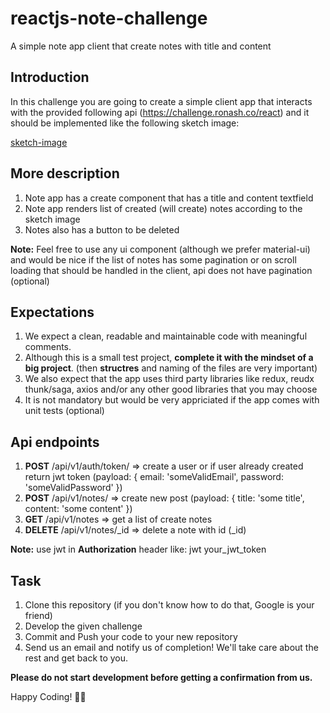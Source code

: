 # reactjs-note-challenge
A simple note app client that create notes with title and content

## Introduction

In this challenge you are going to create a simple client app that interacts with the provided following api (https://challenge.ronash.co/react) and it should be implemented like the following sketch image:

[sketch-image](https://github.com/ronashco/reactjs-note-challenge/raw/master/note_app.png)

## More description

1. Note app has a create component that has a title and content textfield
2. Note app renders list of created (will create) notes according to the sketch image
3. Notes also has a button to be deleted

**Note:** Feel free to use any ui component (although we prefer material-ui) and would be nice if the list of notes has some pagination or on scroll loading that should be handled in the client, api does not have pagination (optional)

## Expectations

1. We expect a clean, readable and maintainable code with meaningful comments.
2. Although this is a small test project, **complete it with the mindset of a big project**. (then **structres** and naming of the files are very important)
3. We also expect that the app uses third party libraries like redux, reudx thunk/saga, axios and/or any other good libraries that you may choose
4. It is not mandatory but would be very appriciated if the app comes with unit tests (optional)

## Api endpoints

1. **POST** /api/v1/auth/token/ => create a user or if user already created return jwt token (payload: { email: 'someValidEmail', password: 'someValidPassword' })
2. **POST** /api/v1/notes/ => create new post (payload: { title: 'some title', content: 'some content' })
3. **GET** /api/v1/notes => get a list of create notes
4. **DELETE** /api/v1/notes/_id => delete a note with id (_id)

**Note:** use jwt in **Authorization** header like: jwt your_jwt_token

## Task

1. Clone this repository (if you don't know how to do that, Google is your friend)
2. Develop the given challenge
3. Commit and Push your code to your new repository
3. Send us an email and notify us of completion! We'll take care about the rest and get back to you.

**Please do not start development before getting a confirmation from us.**

Happy Coding! ✊🏻

